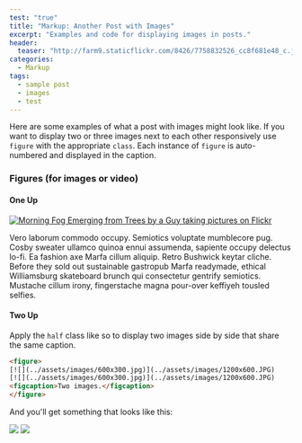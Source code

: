 ```yaml
---
test: "true"
title: "Markup: Another Post with Images"
excerpt: "Examples and code for displaying images in posts."
header:
  teaser: "http://farm9.staticflickr.com/8426/7758832526_cc8f681e48_c.jpg"
categories:
  - Markup
tags:
  - sample post
  - images
  - test
---
```


Here are some examples of what a post with images might look like. If you want to display two or three images next to each other responsively use `figure` with the appropriate `class`. Each instance of `figure` is auto-numbered and displayed in the caption.

### Figures (for images or video)

#### One Up

[![Morning Fog Emerging from Trees by a Guy taking pictures on Flickr](../assets/images/7758832526_cc8f681e48_c.jpg)](http://farm9.staticflickr.com/8426/7758832526_cc8f681e48_b.jpg)

Vero laborum commodo occupy. Semiotics voluptate mumblecore pug. Cosby sweater ullamco quinoa ennui assumenda, sapiente occupy delectus lo-fi. Ea fashion axe Marfa cillum aliquip. Retro Bushwick keytar cliche. Before they sold out sustainable gastropub Marfa readymade, ethical Williamsburg skateboard brunch qui consectetur gentrify semiotics. Mustache cillum irony, fingerstache magna pour-over keffiyeh tousled selfies.

#### Two Up

Apply the `half` class like so to display two images side by side that share the same caption.

```html
<figure>
[![](../assets/images/600x300.jpg)](../assets/images/1200x600.JPG)
[![](../assets/images/600x300.jpg)](../assets/images/1200x600.JPG)
<figcaption>Two images.</figcaption>
</figure>
```

And you'll get something that looks like this:

[![](../assets/images/600x300.jpg)](../assets/images/1200x600.JPG)
[![](../assets/images/600x300.jpg)](../assets/images/1200x600.JPG)
